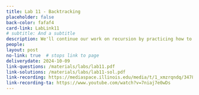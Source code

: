 ```yaml
---
title: Lab 11 - Backtracking
placeholder: false
back-color: fafaf4
card-link: LabLink11
# subtitle: And a subtitle
description: We'll continue our work on recursion by practicing how to use backtracking to create optimal recursions. Special emphasis on writing recurrences.
people:
layout: post
no-link: true  # stops link to page 
deliverydate: 2024-10-09
link-questions: /materials/labs/lab11.pdf
link-solutions: /materials/labs/lab11-sol.pdf
link-recording: https://mediaspace.illinois.edu/media/t/1_xmzrqndq/347892222
link-recording-ta: https://www.youtube.com/watch?v=7niaj7e0wDs
---
```










